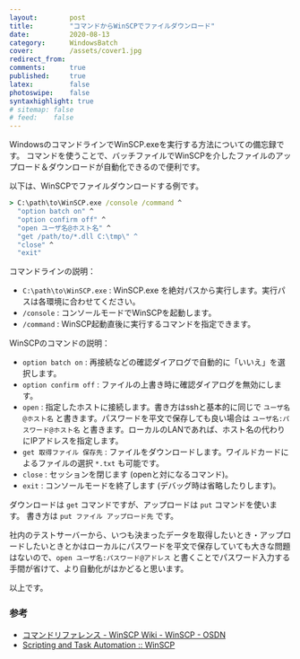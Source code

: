 ```yaml
---
layout:        post
title:         "コマンドからWinSCPでファイルダウンロード"
date:          2020-08-13
category:      WindowsBatch
cover:         /assets/cover1.jpg
redirect_from:
comments:      true
published:     true
latex:         false
photoswipe:    false
syntaxhighlight: true
# sitemap: false
# feed:    false
---
```


WindowsのコマンドラインでWinSCP.exeを実行する方法についての備忘録です。
コマンドを使うことで、バッチファイルでWinSCPを介したファイルのアップロード＆ダウンロードが自動化できるので便利です。

以下は、WinSCPでファイルダウンロードする例です。

```cmd
> C:\path\to\WinSCP.exe /console /command ^
  "option batch on" ^
  "option confirm off" ^
  "open ユーザ名@ホスト名" ^
  "get /path/to/*.dll C:\tmp\" ^
  "close" ^
  "exit"
```

コマンドラインの説明：

- `C:\path\to\WinSCP.exe` : WinSCP.exe を絶対パスから実行します。実行パスは各環境に合わせてください。
- `/console` : コンソールモードでWinSCPを起動します。
- `/command` : WinSCP起動直後に実行するコマンドを指定できます。

WinSCPのコマンドの説明：

- `option batch on` : 再接続などの確認ダイアログで自動的に「いいえ」を選択します。
- `option confirm off` : ファイルの上書き時に確認ダイアログを無効にします。
- `open` : 指定したホストに接続します。書き方はsshと基本的に同じで `ユーザ名@ホスト名` と書きます。パスワードを平文で保存しても良い場合は `ユーザ名:パスワード@ホスト名` と書きます。ローカルのLANであれば、ホスト名の代わりにIPアドレスを指定します。
- `get 取得ファイル 保存先` : ファイルをダウンロードします。ワイルドカードによるファイルの選択 `*.txt` も可能です。
- `close` : セッションを閉じます (openと対になるコマンド)。
- `exit` : コンソールモードを終了します (デバッグ時は省略したりします)。

ダウンロードは `get` コマンドですが、アップロードは `put` コマンドを使います。
書き方は `put ファイル アップロード先` です。


社内のテストサーバーから、いつも決まったデータを取得したいとき・アップロードしたいときとかはローカルにパスワードを平文で保存していても大きな問題はないので、`open ユーザ名:パスワード@アドレス` と書くことでパスワード入力する手間が省けて、より自動化がはかどると思います。

以上です。




### 参考

- [コマンドリファレンス - WinSCP Wiki - WinSCP - OSDN](https://osdn.net/projects/winscp/wiki/script_commands#option)
- [Scripting and Task Automation :: WinSCP](https://winscp.net/eng/docs/scripting)
